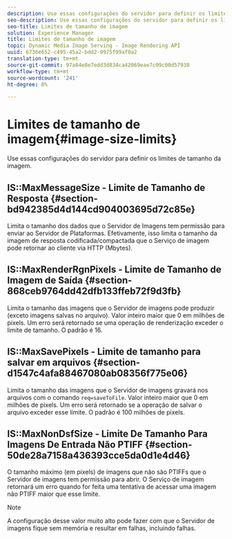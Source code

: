 ```yaml
---
description: Use essas configurações do servidor para definir os limites de tamanho da imagem.
seo-description: Use essas configurações do servidor para definir os limites de tamanho da imagem.
seo-title: Limites de tamanho de imagem
solution: Experience Manager
title: Limites de tamanho de imagem
topic: Dynamic Media Image Serving - Image Rendering API
uuid: 6736e652-c495-45a2-bdd2-9975f99af0a2
translation-type: tm+mt
source-git-commit: 97a84e8e7edd3d834ca42069eae7c09c00d57938
workflow-type: tm+mt
source-wordcount: '241'
ht-degree: 0%

---
```



# Limites de tamanho de imagem{#image-size-limits}

Use essas configurações do servidor para definir os limites de tamanho da imagem.

## IS::MaxMessageSize - Limite de Tamanho de Resposta {#section-bd942385d4d144cd904003695d72c85e}

Limita o tamanho dos dados que o Servidor de Imagens tem permissão para enviar ao Servidor de Plataformas. Efetivamente, isso limita o tamanho da imagem de resposta codificada/compactada que o Serviço de imagem pode retornar ao cliente via HTTP (Mbytes).

## IS::MaxRenderRgnPixels - Limite de Tamanho de Imagem de Saída {#section-868ceb9764dd42dfb133ffeb72f9d3fb}

Limita o tamanho das imagens que o Servidor de imagens pode produzir (exceto imagens salvas no arquivo). Valor inteiro maior que 0 em milhões de pixels. Um erro será retornado se uma operação de renderização exceder o limite de tamanho. O padrão é 16.

## IS::MaxSavePixels - Limite de tamanho para salvar em arquivos {#section-d1547c4afa88467080ab08356f775e06}

Limita o tamanho das imagens que o Servidor de imagens gravará nos arquivos com o comando `req=saveToFile`. Valor inteiro maior que 0 em milhões de pixels. Um erro será retornado se a operação de salvar o arquivo exceder esse limite. O padrão é 100 milhões de pixels.

## IS::MaxNonDsfSize - Limite De Tamanho Para Imagens De Entrada Não PTIFF {#section-50de28a7158a436393cce5da0d1e4d46}

O tamanho máximo (em pixels) de imagens que não são PTIFFs que o Servidor de imagens tem permissão para abrir. O Serviço de imagem retornará um erro quando for feita uma tentativa de acessar uma imagem não PTIFF maior que esse limite.

>[!NOTE]
>
>A configuração desse valor muito alto pode fazer com que o Servidor de imagens fique sem memória e resultar em falhas, incluindo falhas.

